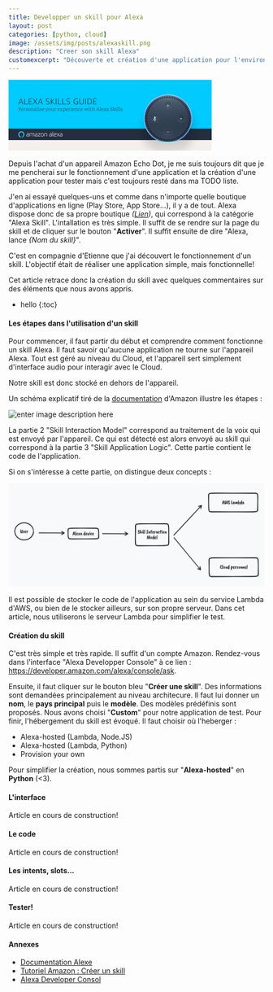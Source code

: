 ```yaml
---
title: Developper un skill pour Alexa
layout: post
categories: [python, cloud]
image: /assets/img/posts/alexaskill.png
description: "Creer son skill Alexa"
customexcerpt: "Découverte et création d'une application pour l'environnement Alexa, le tout hébergé dans AWS."
---
```


![Alexa skill](https://raw.githubusercontent.com/ArnaudLhutereau/arnaudlhutereau.github.io/main/assets/img/posts/alexaskill.png)

Depuis l'achat d'un appareil Amazon Echo Dot, je me suis toujours dit que je me pencherai sur le fonctionnement d'une application et la création d'une application pour tester mais c'est toujours resté dans ma TODO liste.

J'en ai essayé quelques-uns et comme dans n'importe quelle boutique d'applications en ligne (Play Store, App Store...), il y a de tout. Alexa dispose donc de sa propre boutique *([Lien](https://www.amazon.fr/b?ie=UTF8&node=13944548031))*, qui correspond à la catégorie "Alexa Skill". L'intallation es très simple. Il suffit de se rendre sur la page du skill et de cliquer sur le bouton "**Activer**". Il suffit ensuite de dire "Alexa, lance *{Nom du skill}*".

C'est en compagnie d'Etienne que j'ai découvert le fonctionnement d'un skill. L'objectif était de réaliser une application simple, mais fonctionnelle!

Cet article retrace donc la création du skill avec quelques commentaires sur des éléments que nous avons appris.

  
* hello
{:toc}


#### Les étapes dans l'utilisation d'un skill

Pour commencer, il faut partir du début et comprendre comment fonctionne un skill Alexa. Il faut savoir qu'aucune application ne tourne sur l'appareil Alexa. Tout est géré au niveau du Cloud, et l'appareil sert simplement d'interface audio pour interagir avec le Cloud.

Notre skill est donc stocké en dehors de l'appareil.

Un schéma explicatif tiré de la [documentation](https://developer.amazon.com/en-US/alexa/alexa-skills-kit/start#how-an-alexa-skill-works) d'Amazon illustre les étapes :

![enter image description here](https://d3ogm7ac91k97u.cloudfront.net/content/dam/alexa/alexa-skills-kit/diagram_all-skills-954x245-1.png)

La partie 2 "Skill Interaction Model" correspond au traitement de la voix qui est envoyé par l'appareil.
Ce qui est détecté est alors envoyé au skill qui correspond à la partie 3 "Skill Application Logic".
Cette partie contient le code de l'application.

Si on s'intéresse à cette partie, on distingue deux concepts :

![Alexa skill architecture](https://raw.githubusercontent.com/ArnaudLhutereau/arnaudlhutereau.github.io/main/assets/img/posts/alexaskillarchitecture.png)

Il est possible de stocker le code de l'application au sein du service Lambda d'AWS, ou bien de le stocker ailleurs, sur son propre serveur.
Dans cet article, nous utiliserons le serveur Lambda pour simplifier le test.


#### Création du skill
C'est très simple et très rapide. Il suffit d'un compte Amazon.
Rendez-vous dans l'interface "Alexa Developper Console" à ce lien : https://developer.amazon.com/alexa/console/ask.

Ensuite, il faut cliquer sur le bouton bleu "**Créer une skill**". Des informations sont demandées principalement au niveau architecure.
Il faut lui donner un **nom**, le **pays principal** puis le **modèle**. Des modèles prédéfinis sont proposés. Nous avons choisi "**Custom**" pour notre application de test.
Pour finir, l'hébergement du skill est évoqué. Il faut choisir où l'heberger :

 - Alexa-hosted (Lambda, Node.JS)
 - Alexa-hosted (Lambda, Python)
 - Provision your own

Pour simplifier la création, nous sommes partis sur "**Alexa-hosted**" en **Python** (<3).

#### L'interface

Article en cours de construction!

#### Le code

Article en cours de construction!

#### Les intents, slots...

Article en cours de construction!

#### Tester!

Article en cours de construction!

#### Annexes

- [Documentation Alexe](https://developer.amazon.com/en-US/alexa/alexa-skills-kit)
- [Tutoriel Amazon : Créer un skill](https://developer.amazon.com/en-US/alexa/alexa-skills-kit/get-deeper/tutorials-code-samples/build-an-engaging-alexa-skill)
- [Alexa Developer Consol](https://developer.amazon.com/alexa/console/ask)
